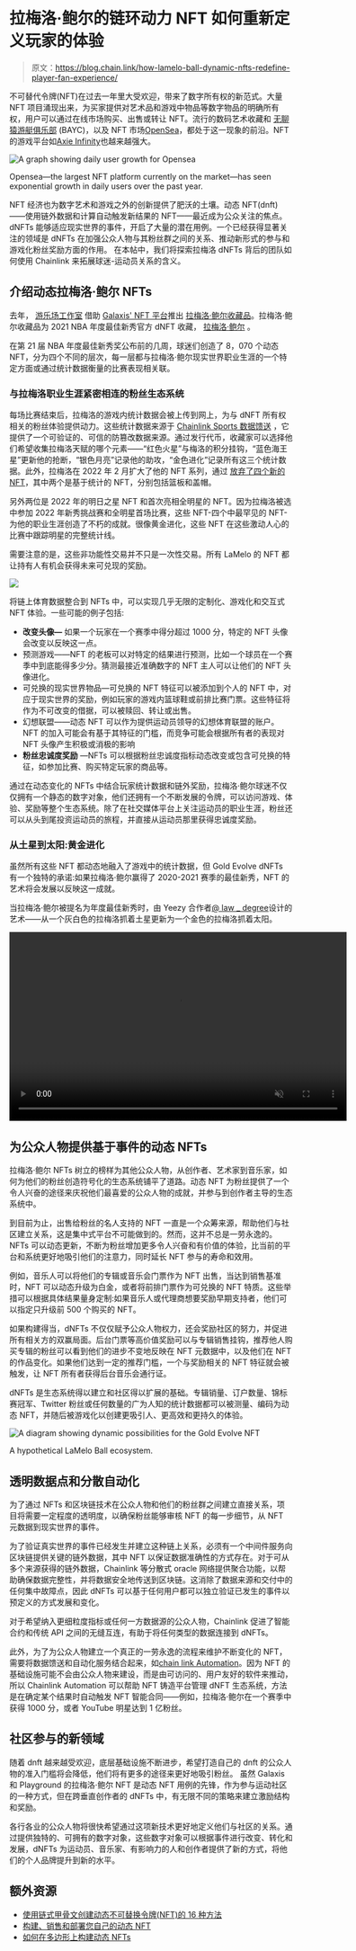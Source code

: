 # 拉梅洛·鲍尔的链环动力 NFT 如何重新定义玩家的体验

> 原文：<https://blog.chain.link/how-lamelo-ball-dynamic-nfts-redefine-player-fan-experience/>

[](https://chain.link/education/nfts)不可替代令牌(NFT)在过去一年里大受欢迎，带来了数字所有权的新范式。大量 NFT 项目涌现出来，为买家提供对艺术品和游戏中物品等数字物品的明确所有权，用户可以通过在线市场购买、出售或转让 NFT。流行的数码艺术收藏[](https://www.larvalabs.com/cryptopunks)和 [无聊猿游艇俱乐部](https://boredapeyachtclub.com/#/) (BAYC)，以及 NFT 市场[OpenSea](https://opensea.io/)，都处于这一现象的前沿。NFT 的游戏平台如[Axie Infinity](https://blog.chain.link/what-is-play-to-earn/)也越来越强大。

![A graph showing daily user growth for Opensea](img/106e7cd13ff4cbe3b936659c27c9b8c6.png)

<figcaption id="caption-attachment-3448" class="wp-caption-text">Opensea—the largest NFT platform currently on the market—has seen exponential growth in daily users over the past year.</figcaption>



NFT 经济也为数字艺术和游戏之外的创新提供了肥沃的土壤。动态 NFT(dnft)——使用链外数据和计算自动触发新结果的 NFT——最近成为公众关注的焦点。dNFTs 能够适应现实世界的事件，开启了大量的潜在用例。一个已经获得显著关注的领域是 dNFTs 在加强公众人物与其粉丝群之间的关系、推动新形式的参与和游戏化粉丝奖励方面的作用。    在本帖中，我们将探索拉梅洛 dNFTs 背后的团队如何使用 Chainlink 来拓展球迷-运动员关系的含义。

## **介绍动态拉梅洛·鲍尔 NFTs**

去年， [游乐场工作室](https://playgroundstudios.io/) 借助 [Galaxis' NFT 平台](https://galaxis.xyz/#/)推出 [拉梅洛·鲍尔收藏品](https://lameloball.io/#/)。拉梅洛·鲍尔收藏品为 2021 NBA 年度最佳新秀官方 dNFT 收藏， [拉梅洛·鲍尔](https://www.instagram.com/melo/) 。

在第 21 届 NBA 年度最佳新秀奖公布前的几周，球迷们创造了 8，070 个动态 NFT，分为四个不同的层次，每一层都与拉梅洛·鲍尔现实世界职业生涯的一个特定方面或通过统计数据衡量的比赛表现相关联。

### **与拉梅洛职业生涯紧密相连的粉丝生态系统**

每场比赛结束后，拉梅洛的游戏内统计数据会被上传到网上，为与 dNFT 所有权相关的粉丝体验提供动力。这些统计数据来源于 [Chainlink Sports 数据馈送](https://market.link/search/adapters?refinementList%5Bcategories.name%5D%5B0%5D=Sports) ，它提供了一个可验证的、可信的防篡改数据来源。通过发行代币，收藏家可以选择他们希望收集拉梅洛天赋的哪个元素——“红色火星”与梅洛的积分挂钩，“蓝色海王星”更新他的抢断，“银色月亮”记录他的助攻，“金色进化”记录所有这三个统计数据。此外，拉梅洛在 2022 年 2 月扩大了他的 NFT 系列，通过 [放弃了四个新的 NFT](https://mirror.xyz/0x70385629F8845Fad1c8cD83ED43868004e8E63Ed/9wsikPleM9YfkpHTzb1FTHfTzGYLND5i5aUT8WHzzmM)，其中两个是基于统计的 NFT，分别包括篮板和盖帽。

另外两位是 2022 年的明日之星 NFT 和首次亮相全明星的 NFT。因为拉梅洛被选中参加 2022 年新秀挑战赛和全明星首场比赛，这些 NFT-四个中最罕见的 NFT-为他的职业生涯创造了不朽的成就。很像黄金进化，这些 NFT 在这些激动人心的比赛中跟踪明星的完整统计线。

需要注意的是，这些非功能性交易并不只是一次性交易。所有 LaMelo 的 NFT 都让持有人有机会获得未来可兑现的奖励。

![](img/5a44a2ac6393cdb4cff5b9600bfaa240.png)

将链上体育数据整合到 NFTs 中，可以实现几乎无限的定制化、游戏化和交互式 NFT 体验。一些可能的例子包括:

*   **改变头像—** 如果一个玩家在一个赛季中得分超过 1000 分，特定的 NFT 头像会改变以反映这一点。
*   预测游戏——NFT 的老板可以对特定的结果进行预测，比如一个球员在一个赛季中到底能得多少分。猜测最接近准确数字的 NFT 主人可以让他们的 NFT 头像进化。
*   可兑换的现实世界物品—可兑换的 NFT 特征可以被添加到个人的 NFT 中，对应于现实世界的奖励，例如玩家的游戏内篮球鞋或前排比赛门票。这些特征将作为不可改变的借据，可以被赎回、转让或出售。
*   幻想联盟——动态 NFT 可以作为提供运动员领导的幻想体育联盟的账户。NFT 的加入可能会有基于其特征的门槛，而竞争可能会根据所有者的表现对 NFT 头像产生积极或消极的影响
*   **粉丝忠诚度奖励** —NFTs 可以根据粉丝忠诚度指标动态改变或包含可兑换的特征，如参加比赛、购买特定玩家的商品等。

通过在动态变化的 NFTs 中结合玩家统计数据和链外奖励，拉梅洛·鲍尔球迷不仅仅拥有一个静态的数字对象，他们还拥有一个不断发展的令牌，可以访问游戏、体验、奖励等整个生态系统。除了在社交媒体平台上关注运动员的职业生涯，粉丝还可以从头到尾投资运动员的旅程，并直接从运动员那里获得忠诚度奖励。

### 从土星到太阳:黄金进化

虽然所有这些 NFT 都动态地融入了游戏中的统计数据，但 Gold Evolve dNFTs 有一个独特的承诺:如果拉梅洛·鲍尔赢得了 2020-2021 赛季的最佳新秀，NFT 的艺术将会发展以反映这一成就。

当拉梅洛·鲍尔被提名为年度最佳新秀时，由 Yeezy 合作者[@ law _ degree](https://www.instagram.com/law_degree/?hl=en)设计的艺术——从一个灰白色的拉梅洛抓着土星更新为一个金色的拉梅洛抓着太阳。

<video autoplay="autoplay" loop="loop" muted="" width="600" height="336"><source src="https://blog.chain.link/wp-content/uploads/2022/07/unnamed.webm" type="video/webm">T2】</video>

## **为公众人物提供基于事件的动态 NFTs**  

拉梅洛·鲍尔 NFTs 树立的榜样为其他公众人物，从创作者、艺术家到音乐家，如何为他们的粉丝创造符号化的生态系统铺平了道路。动态 NFT 为粉丝提供了一个令人兴奋的途径来庆祝他们最喜爱的公众人物的成就，并参与到创作者主导的生态系统中。

到目前为止，出售给粉丝的名人支持的 NFT 一直是一个众筹来源，帮助他们与社区建立关系，这是集中式平台不可能做到的。然而，这并不总是一劳永逸的。NFTs 可以动态更新，不断为粉丝增加更多令人兴奋和有价值的体验，比当前的平台和系统更好地吸引他们的注意力，同时延长 NFT 参与的寿命和效用。

例如，音乐人可以将他们的专辑或音乐会门票作为 NFT 出售，当达到销售基准时，NFT 可以动态升级为白金，或者将前排门票作为可兑换的 NFT 特质。这些举措可以根据具体结果量身定制:如果音乐人或代理商想要奖励早期支持者，他们可以指定只升级前 500 个购买的 NFT。

如果构建得当，dNFTs 不仅仅赋予公众人物权力，还会奖励社区的努力，并促进所有相关方的双赢局面。后台门票等高价值奖励可以与专辑销售挂钩，推荐他人购买专辑的粉丝可以看到他们的进步不变地反映在 NFT 元数据中，以及他们在 NFT 的作品变化。如果他们达到一定的推荐门槛，一个与奖励相关的 NFT 特征就会被触发，让 NFT 所有者获得后台音乐会通行证。

dNFTs 是生态系统得以建立和社区得以扩展的基础。专辑销量、订户数量、锦标赛冠军、Twitter 粉丝或任何数量的广为人知的统计数据都可以被测量、编码为动态 NFT，并随后被游戏化以创建更吸引人、更高效和更持久的体验。

![A diagram showing dynamic possibilities for the Gold Evolve NFT](img/1f83a30e5f9677f77571c7655759438d.png)

<figcaption id="caption-attachment-3451" class="wp-caption-text">A hypothetical LaMelo Ball ecosystem.</figcaption>



## **透明数据点和分散自动化**

为了通过 NFTs 和区块链技术在公众人物和他们的粉丝群之间建立直接关系，项目将需要一定程度的透明度，以确保粉丝能够审核 NFT 的每一步细节，从 NFT 元数据到现实世界的事件。

为了验证真实世界的事件已经发生并建立这种链上关系，必须有一个中间件服务向区块链提供关键的链外数据，其中 NFT 以保证数据准确性的方式存在。对于可从多个来源获得的链外数据，Chainlink 等分散式 oracle 网络提供聚合功能，以帮助确保数据完整性，并将数据安全地传送到区块链。这消除了数据来源和交付中的任何集中故障点，因此 dNFTs 可以基于任何用户都可以独立验证已发生的事件以预定义的方式发展和变化。

对于希望纳入更细粒度指标或任何一方数据源的公众人物，Chainlink 促进了智能合约和传统 API 之间的无缝互连，有助于将任何类型的数据连接到 dNFTs。

此外，为了为公众人物建立一个真正的一劳永逸的流程来维护不断变化的 NFT，需要将数据馈送和自动化服务结合起来，如[chain link Automation](https://chain.link/automation)。因为 NFT 的基础设施可能不会由公众人物来建设，而是由可访问的、用户友好的软件来推动，所以 Chainlink Automation 可以帮助 NFT 铸造平台管理 dNFT 生态系统，方法是在确定某个结果时自动触发 NFT 智能合同——例如，拉梅洛·鲍尔在一个赛季中获得 1000 分，或者 YouTube 明星达到 1 亿粉丝。

## **社区参与的新领域**

随着 dnft 越来越受欢迎，底层基础设施不断进步，希望打造自己的 dnft 的公众人物的准入门槛将会降低，他们将有更多的途径来更好地吸引粉丝。 虽然 Galaxis 和 Playground 的拉梅洛·鲍尔 NFT 是动态 NFT 用例的先锋，作为参与运动社区的一种方式，但在跨垂直创作者的 dNFTs 中，有无限不同的策略来建立激励结构和奖励。

各行各业的公众人物将很快希望通过这项新技术更好地定义他们与社区的关系。通过提供独特的、可拥有的数字对象，这些数字对象可以根据事件进行改变、转化和发展，dNFTs 为运动员、音乐家、有影响力的人和创作者提供了新的方式，将他们的个人品牌提升到新的水平。

## 额外资源

*   [使用链式甲骨文创建动态不可替换令牌(NFT)的 16 种方法](https://blog.chain.link/create-dynamic-nfts-using-chainlink-oracles/)
*   [构建、销售和部署您自己的动态 NFT](https://blog.chain.link/build-deploy-and-sell-your-own-dynamic-nft/)
*   [如何在多边形上构建动态 NFTs](https://blog.chain.link/how-to-build-dynamic-nfts-on-polygon/)